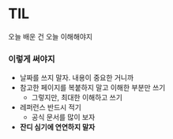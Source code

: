 # TIL
오늘 배운 건 오늘 이해해야지

### 이렇게 써야지
* 날짜를 쓰지 말자. 내용이 중요한 거니까
* 참고한 페이지를 복붙하지 말고 이해한 부분만 쓰기
    * 그렇지만, 최대한 이해하고 쓰기
* 레퍼런스 반드시 적기
    * 공식 문서를 많이 보자
* **잔디 심기에 연연하지 말자**

